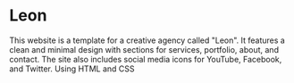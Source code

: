 # Leon
This website is a template for a creative agency called "Leon". It features a clean and minimal design with sections for services, portfolio, about, and contact. The site also includes social media icons for YouTube, Facebook, and Twitter.
Using HTML and CSS

